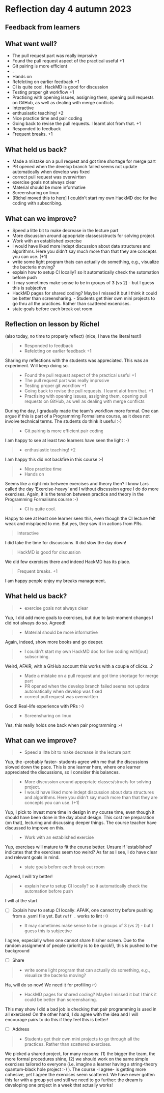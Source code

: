 # Reflection day 4 autumn 2023

## Feedback from learners

## What went well?

- The pull request part was really imprssive
- Found the pull request aspect of the practical useful +1
- Git pairing is more efficient
- .
- Hands on
- Refelcting on earlier feedback +1
- CI is quite cool. HackMD is good for discussion
- Testing proper git workflow +1
- Practising with opening issues, assigning them, opening pull requests on GitHub, as well as dealing with merge conflicts
- Interactive 
- enthusiastic teaching! +2
- Nice practice time and pair coding
- Going back to revise the pull requests. I learnt alot from that. +1
- Responded to feedback
- Frequent breaks. +1

## What held us back?

- Made a mistake on a pull request and got time shortage for merge part
- PR opened when the develop branch failed seems not update automatically when develop was fixed
- correct pull request was overwirtten
- exercise goals not always clear
- Material should be more informative
- Screensharing on linux
- [Richel moved this to here] I couldn't start my own HackMD doc for live coding with subscribing.

## What can we improve?

- Speed a litte bit to make decrease in the lecture part
- More discussion around appopriate classes/structs for solving project.
- Work with an established exercise
- I would have liked more indept discussion about data structures and algorithms. Here you didn't say much more than that they are concepts you can use. (+1)
- write some light program thats can actually do something, e.g., visualize the bacteria moving?
- explain how to setup CI locally? so it automatically check the sutomation before push
- It may sometimes make sense to be in groups of 3 (vs 2) - but I guess this is subjective
- HackMD pages for shared coding? Maybe I missed it but I think it could be better than screensharing. - Students get thier own mini projects to go thru all the practices. Rather than scattered excercises.
- state goals before each break out room

## Reflection on lesson by Richel

(also today, no time to properly reflect)
(nice, I have the literal text!)

> - Responded to feedback
> - Refelcting on earlier feedback +1

Sharing my reflections with the students
was appreciated. This was an experiment.
Will keep doing so. 

> - Found the pull request aspect of the practical useful +1
> - The pull request part was really imprssive
> - Testing proper git workflow +1
> - Going back to revise the pull requests. I learnt alot from that. +1
> - Practising with opening issues, assigning them, opening pull requests on GitHub, as well as dealing with merge conflicts

During the day, I gradually made the
team's workflow more formal.
One can argue if this is part of a 
Programming Formalisms course,
as it does not involve technical terms.
The students do think it useful :-)

> - Git pairing is more efficient
> pair coding

I am happy to see at least two learners
have seen the light :-)

> - enthusiastic teaching! +2

I am happy this did not backfire in 
this course :-)

> - Nice practice time
> - Hands on

Seems like a right mix between exercises
and theory then? I know Lars called the
day 'Exercise-heavy' and I without discussion
agree I do do more exercises. Again,
it is the tension between practice and
theory in the Programming Formalisms course :-)

> - CI is quite cool. 

Happy to see at least one learner seen this,
even though the CI lecture felt weak
and misplaced to me. But yes, they saw it in
actions from PRs.

> Interactive 

I did take the time for discussions.
It did slow the day down!

> HackMD is good for discussion

We did few exercises there and indeed
HackMD has its place.

> Frequent breaks. +1

I am happy people enjoy my breaks management.

## What held us back?

> - exercise goals not always clear

Yup, I did add more goals to exercises,
but due to last-moment changes I
did not always do so. Agreed!

> - Material should be more informative

Again, indeed, show more books and go deeper.


> - I couldn't start my own HackMD doc for live coding with[out] subscribing.

Weird, AFAIR, with a GitHub account this
works with a couple of clicks...? 

> - Made a mistake on a pull request and got time shortage for merge part
> - PR opened when the develop branch failed seems not update automatically when develop was fixed
> - correct pull request was overwirtten

Good! Real-life experience with PRs :-)

> - Screensharing on linux

Yes, this really holds one back when
pair programming :-/

## What can we improve?

> - Speed a litte bit to make decrease in the lecture part

Yup, the -probably faster- students agree with
me that the discussions slowed down the pace.
This is one learner here, where one learner
appreciated the discussions, so I consider
this balances.

> - More discussion around appopriate classes/structs for solving project.
> - I would have liked more indept discussion about data structures and algorithms. Here you didn't say much more than that they are concepts you can use. (+1)

Yup, I pick to invest more time in design
in my course time, even though it
should have been done in the day
about design. This cost me preparation (on
that), lecturing and discussing deeper
things. The course teacher have discussed
to improve on this.

> - Work with an established exercise

Yup, exercises will mature to fit the
course better. Unsure if 'established'
indicates that the exercises seem too weird?
As far as I see, I do have clear and
relevant goals in mind.

> - state goals before each break out room

Agreed, I will try better!

> - explain how to setup CI locally? so it automatically check the automation before push

I will at the start

 * [ ] Explain how to setup CI locally:
   AFAIK, one cannot try before pushing
   from a .yaml file yet. But `ruff .`
   works to lint :-)

> - It may sometimes make sense to be in groups of 3 (vs 2) - but I guess this is subjective

I agree, especially when one cannot
share his/her screen. Due to the random
assignment of people (priority is to
be quick!), this is pushed to the background

 * [ ] Share 

> - write some light program that can actually do something, e.g., visualize the bacteria moving?

Ha, will do so now! We need it for profiling :-)

> - HackMD pages for shared coding? Maybe I missed it but I think it could be better than screensharing. 

This may show I did a bad job is checking
that pair programming is used in all exercises!
On the other hand, I do agree with the idea
and I will encourage pairs to do this if
they feel this is better!

 * [ ] Address

> - Students get their own mini projects to go through all the practices. Rather than scattered exercises.

We picked a shared project, for many reasons:
(1) the bigger the team, the more formal
procedures shine, (2) we should work on the
same simple exercises tailored to 
everyone (i.e. imagine a learner having a
string-theory quantum-black hole project :-) ).
The course -I agree- is getting more
cohesive, yet I agree the exercises seem
scattered. We have never gotten this far
with a group yet and still we need to
go further: the dream is developing one
project in a week that actually works!

